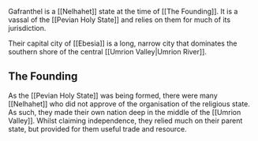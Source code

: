 Gafranthel is a [[Nelhahet]] state at the time of [[The Founding]]. It is a vassal of the [[Pevian Holy State]] and relies on them for much of its jurisdiction. 

Their capital city of [[Ebesia]] is a long, narrow city that dominates the southern shore of the central [[Umrion Valley|Umrion River]].
## The Founding

As the [[Pevian Holy State]] was being formed, there were many [[Nelhahet]] who did not approve of the organisation of the religious state. As such, they made their own nation deep in the middle of the [[Umrion Valley]]. Whilst claiming independence, they relied much on their parent state, but provided for them useful trade and resource. 